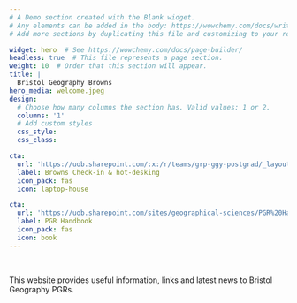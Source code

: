 ```yaml
---
# A Demo section created with the Blank widget.
# Any elements can be added in the body: https://wowchemy.com/docs/writing-markdown-latex/
# Add more sections by duplicating this file and customizing to your requirements.

widget: hero  # See https://wowchemy.com/docs/page-builder/
headless: true  # This file represents a page section.
weight: 10  # Order that this section will appear.
title: |
  Bristol Geography Browns
hero_media: welcome.jpeg
design:
  # Choose how many columns the section has. Valid values: 1 or 2.
  columns: '1'
  # Add custom styles
  css_style:
  css_class:

cta:
  url: 'https://uob.sharepoint.com/:x:/r/teams/grp-ggy-postgrad/_layouts/15/Doc.aspx?sourcedoc=%7B8BD03C7F-31EC-4C12-9AD3-CAE26A497B45%7D&file=Browns%20desk%20check-in.xlsx&action=default&mobileredirect=true'
  label: Browns Check-in & hot-desking
  icon_pack: fas
  icon: laptop-house

cta:
  url: 'https://uob.sharepoint.com/sites/geographical-sciences/PGR%20Handbooks%20201920/PGR%20handbook%202020-21.pdf?siteid={64BBC426-450E-4E29-BE93-DAF3EE924AAB}&webid={A03340AA-847A-405A-92C1-890046D37100}&uniqueid={2F44AE16-DF65-4510-84BA-933C12B6A070}'
  label: PGR Handbook
  icon_pack: fas
  icon: book
---
```


<br>

This website provides useful information, links and latest news to Bristol Geography PGRs. 



